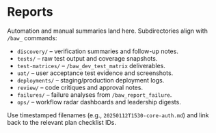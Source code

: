 # Reports

Automation and manual summaries land here. Subdirectories align with `/baw_` commands:

- `discovery/` – verification summaries and follow-up notes.
- `tests/` – raw test output and coverage snapshots.
- `test-matrices/` – `/baw_dev_test_matrix` deliverables.
- `uat/` – user acceptance test evidence and screenshots.
- `deployments/` – staging/production deployment logs.
- `review/` – code critiques and approval notes.
- `failures/` – failure analyses from `/baw_report_failure`.
- `ops/` – workflow radar dashboards and leadership digests.

Use timestamped filenames (e.g., `20250112T1530-core-auth.md`) and link back to the relevant plan checklist IDs.
